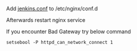 Add [jenkins.conf](https://github.com/pushkarlaulkar/jenkins-nginx-proxy/blob/main/jenkins.conf) to /etc/nginx/conf.d

Afterwards restart nginx service

If you encounter Bad Gateway try below command


```
setsebool -P httpd_can_network_connect 1
```

